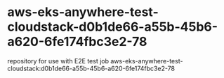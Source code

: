 # aws-eks-anywhere-test-cloudstack-d0b1de66-a55b-45b6-a620-6fe174fbc3e2-78
repository for use with E2E test job aws-eks-anywhere-test-cloudstack:d0b1de66-a55b-45b6-a620-6fe174fbc3e2-78

